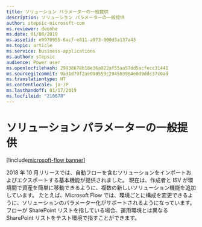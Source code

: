 ```yaml
---
title: ソリューション パラメーターの一般提供
description: ソリューション パラメーターの一般提供
author: stepsic-microsoft-com
ms.reviewer: deonhe
ms.date: 01/08/2019
ms.assetid: e9970955-6acf-e811-a973-000d3a137a43
ms.topic: article
ms.service: business-applications
ms.author: stepsic
audience: Power user
ms.openlocfilehash: 29938678b18e36a022af55aa57dd5acfecc31441
ms.sourcegitcommit: 9a31d79f2ae098559c294503984e0d9ddc37c0ad
ms.translationtype: HT
ms.contentlocale: ja-JP
ms.lasthandoff: 01/17/2019
ms.locfileid: "210678"
---
```

# <a name="general-availability-of-solution-parameters"></a>ソリューション パラメーターの一般提供


[!include[microsoft-flow banner](../includes/microsoft-flow.md)]

2018 年 10 月リリースでは、自動フローを含むソリューションをインポートおよびエクスポートする基本機能が提供されました。 現在は、作成者と ISV が環境間で資産を簡単に移動できるように、複数の新しいソリューション機能を追加しています。 たとえば、Microsoft Flow では、環境ごとに構成を変更できるように、ソリューションのパラメーター化がサポートされるようになっています。 フローが SharePoint リストを指している場合、運用環境とは異なる SharePoint リストをテスト環境で指すことができます。
